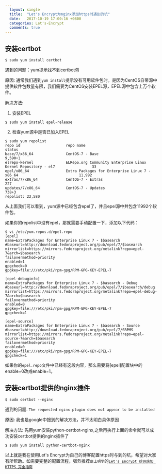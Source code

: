 ```yaml
---
  layout: single
  title:  "Let's Encrypt为nginx添加https时遇到的坑"
  date:   2017-10-19 17:00:16 +0800
  categories: Let's-Encrypt
  comments: true
---
```

## 安装certbot

```shell
$ sudo yum install certbot
```
遇到的问题：yum提示找不到certbot包

原因: 通常我们遇到`yum install`提示没有可用软件包时，是因为CentOS自带源中提供软件包数量有限，我们需要为CentOS安装EPEL源，EPEL源中包含上万个软件。

解决方法:

1. 安装EPEL
```shell
$ sudo yum install epel-release
```
2. 检查yum源中是否已加入EPEL
```shell
$ sudo yum repolist
repo id                     repo name                                                                status
base/7/x86_64               CentOS-7 - Base                                                          9,590+1
elrepo-kernel               ELRepo.org Community Enterprise Linux Kernel Repository - el7                 33
epel/x86_64                 Extra Packages for Enterprise Linux 7 - x86_64                            11,992
extras/7/x86_64             CentOS-7 - Extras                                                            227
updates/7/x86_64            CentOS-7 - Updates                                                         738+3
repolist: 22,580
```
从上面我们可以看到，yum源中已经包含epel了，并且epel源中共包含11992个软件包。

如果你的repolist中没有epel，那就需要手动配置一下，添加以下代码：
```shell
$ vi /etc/yum.repos.d/epel.repo
[epel]
name=ExtraPackages for Enterprise Linux 7 - $basearch
#baseurl=http://download.fedoraproject.org/pub/epel/7/$basearch
mirrorlist=https://mirrors.fedoraproject.org/metalink?repo=epel-7&arch=$basearch
failovermethod=priority
enabled=1
gpgcheck=0
gpgkey=file:///etc/pki/rpm-gpg/RPM-GPG-KEY-EPEL-7

[epel-debuginfo]
name=ExtraPackages for Enterprise Linux 7 - $basearch - Debug
#baseurl=http://download.fedoraproject.org/pub/epel/7/$basearch/debug
mirrorlist=https://mirrors.fedoraproject.org/metalink?repo=epel-debug-7&arch=$basearch
failovermethod=priority
enabled=0
gpgkey=file:///etc/pki/rpm-gpg/RPM-GPG-KEY-EPEL-7
gpgcheck=1

[epel-source]
name=ExtraPackages for Enterprise Linux 7 - $basearch - Source
#baseurl=http://download.fedoraproject.org/pub/epel/7/SRPMS
mirrorlist=https://mirrors.fedoraproject.org/metalink?repo=epel-source-7&arch=$basearch
failovermethod=priority
enabled=0
gpgkey=file:///etc/pki/rpm-gpg/RPM-GPG-KEY-EPEL-7
gpgcheck=1
```
如果你的`epel.repo`文件中已经有这段内容，那么需要将[epel]配置块中的enable=0改成enable=1。


## 安装certbot提供的nginx插件

```shell
$ sudo certbot --nginx
```
遇到的问题:
`The requested nginx plugin does not appear to be installed`

原因:
我也是google中搜到的解决方法，并不太明白具体原因

解决方法:
先用yum安装python-certbot-nginx,之后再执行上面的命令就可以成功安装certbot提供的nginx插件了
```shell
$ sudo yum install python-certbot-nginx
```

以上就是我在使用Let's Encrypt为自己的博客配置https时与到的坑，希望对大家有所帮助。如需要完整的配置流程，强烈推荐`康上明学`的[`Let's Encrypt 给网站加 HTTPS 完全指南`](https://ksmx.me/letsencrypt-ssl-https/)

